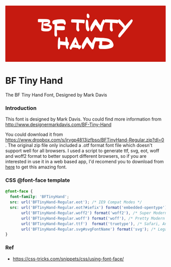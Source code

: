 ![](tinyhand.png?raw=true)
# BF Tiny Hand

The BF Tiny Hand Font, Designed by Mark Davis


### Introduction

This font is designed by Mark Davis. You could find more information from http://www.designermarkdavis.com/BF-Tiny-Hand

You could download it from https://www.dropbox.com/s/irvgp4813izfbso/BFTinyHand-Regular.zip?dl=0 . The original zip file only included a .otf format font file which doesn't support well for all browsers. I used a script to generate ttf, svg, eot, woff and woff2 format to better support different browsers, so if you are interested in use it in a web based app, I'd recomend you to download from [here](https://github.com/soleo/font-BFTinyHand/archive/master.zip) to get this amazing font. 
 
### CSS @font-face template

```css
@font-face {
  font-family: 'BFTinyHand';
  src: url('BFTinyHand-Regular.eot'); /* IE9 Compat Modes */
  src: url('BFTinyHand-Regular.eot?#iefix') format('embedded-opentype'), /* IE6-IE8 */
       url('BFTinyHand-Regular.woff2') format('woff2'), /* Super Modern Browsers */
       url('BFTinyHand-Regular.woff') format('woff'), /* Pretty Modern Browsers */
       url('BFTinyHand-Regular.ttf')  format('truetype'), /* Safari, Android, iOS */
       url('BFTinyHand-Regular.svg#svgFontName') format('svg'); /* Legacy iOS */
}
```

### Ref

- https://css-tricks.com/snippets/css/using-font-face/